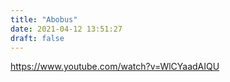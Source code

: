 ```yaml
---
title: "Abobus"
date: 2021-04-12 13:51:27
draft: false
---
```


https://www.youtube.com/watch?v=WlCYaadAIQU
